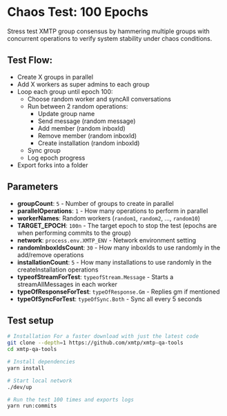 # Chaos Test: 100 Epochs

Stress test XMTP group consensus by hammering multiple groups with concurrent operations to verify system stability under chaos conditions.

## Test Flow:

- Create X groups in parallel
- Add X workers as super admins to each group
- Loop each group until epoch 100:
  - Choose random worker and syncAll conversations
  - Run between 2 random operations:
    - Update group name
    - Send message (random message)
    - Add member (random inboxId)
    - Remove member (random inboxId)
    - Create installation (random inboxId)
  - Sync group
  - Log epoch progress
- Export forks into a folder

## Parameters

- **groupCount**: `5` - Number of groups to create in parallel
- **parallelOperations**: `1` - How many operations to perform in parallel
- **workerNames**: Random workers (`random1`, `random2`, ..., `random10`)
- **TARGET_EPOCH**: `100n` - The target epoch to stop the test (epochs are when performing commits to the group)
- **network**: `process.env.XMTP_ENV` - Network environment setting
- **randomInboxIdsCount**: `30` - How many inboxIds to use randomly in the add/remove operations
- **installationCount**: `5` - How many installations to use randomly in the createInstallation operations
- **typeofStreamForTest**: `typeofStream.Message` - Starts a streamAllMessages in each worker
- **typeOfResponseForTest**: `typeOfResponse.Gm` - Replies gm if mentioned
- **typeOfSyncForTest**: `typeOfSync.Both` - Sync all every 5 seconds

## Test setup

```bash
# Installation For a faster download with just the latest code
git clone --depth=1 https://github.com/xmtp/xmtp-qa-tools
cd xmtp-qa-tools

# Install dependencies
yarn install

# Start local network
./dev/up

# Run the test 100 times and exports logs
yarn run:commits
```
